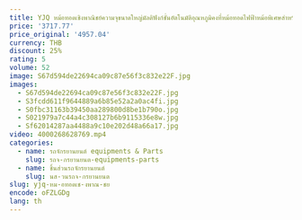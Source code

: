 ```yaml
---
title: YJQ หม้อทอดเชิงพาณิชย์ความจุขนาดใหญ่มัลติฟังก์ชั่นอัตโนมัติอุณหภูมิคงที่หม้อทอดไฟฟ้าหม้อพิเศษสําหรับแผงลอย
price: '3717.77'
price_original: '4957.04'
currency: THB
discount: 25%
rating: 5
volume: 52
image: S67d594de22694ca09c87e56f3c832e22F.jpg
images:
  - S67d594de22694ca09c87e56f3c832e22F.jpg
  - S3fcdd611f9644889a6b85e52a2a0ac4fi.jpg
  - S0fbc31163b39450aa289800d8be1b790o.jpg
  - S021979a7c44a4c308127b6b9115336e8w.jpg
  - Sf62014287aa4488a9c10e202d48a66a17.jpg
video: 4000268628769.mp4
categories:
  - name: รถจักรยานยนต์ equipments & Parts
    slug: รถจ-กรยานยนต-equipments-parts
  - name: ชิ้นส่วนรถจักรยานยนต์
    slug: นส-วนรถจ-กรยานยนต
slug: yjq-หม-อทอดเช-งพาณ-ชย
encode: oFZLGDg
lang: th
---
```

  